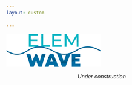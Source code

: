 ```yaml
---
layout: custom

---
```


<img src="./assets/logo/elemwave.png" alt="Elemwave" width="250" />

<p style="text-align: center"><i>Under construction</i></p>